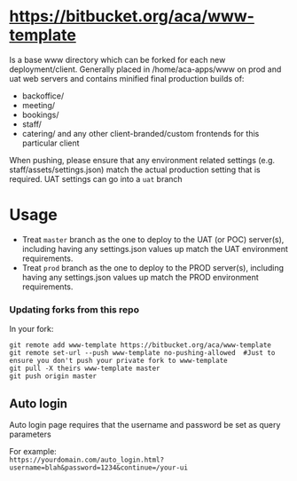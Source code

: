 # https://bitbucket.org/aca/www-template
Is a base www directory which can be forked for each new deployment/client. Generally placed in /home/aca-apps/www on prod and uat web servers and contains minified final production builds of:
- backoffice/
- meeting/
- bookings/
- staff/
- catering/
and any other client-branded/custom frontends for this particular client

When pushing, please ensure that any environment related settings (e.g. staff/assets/settings.json) match the actual production setting that is required. UAT settings can go into a `uat` branch

# Usage
* Treat `master` branch as the one to deploy to the UAT (or POC) server(s), including having any settings.json values up match the UAT environment requirements.
* Treat `prod` branch as the one to deploy to the PROD server(s), including having any settings.json values up match the PROD environment requirements.


### Updating forks from this repo ###
In your fork:
```
git remote add www-template https://bitbucket.org/aca/www-template
git remote set-url --push www-template no-pushing-allowed  #Just to ensure you don't push your private fork to www-template
git pull -X theirs www-template master
git push origin master
```

## Auto login

Auto login page requires that the username and password be set as query parameters  
  
For example:  
`
https://yourdomain.com/auto_login.html?username=blah&password=1234&continue=/your-ui
`  







